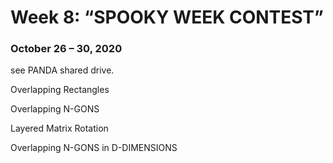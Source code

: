 # Week 8: “SPOOKY WEEK CONTEST”
### October 26 – 30, 2020
see PANDA shared drive.  

Overlapping Rectangles

Overlapping N-GONS

Layered Matrix Rotation

Overlapping N-GONS in D-DIMENSIONS 
